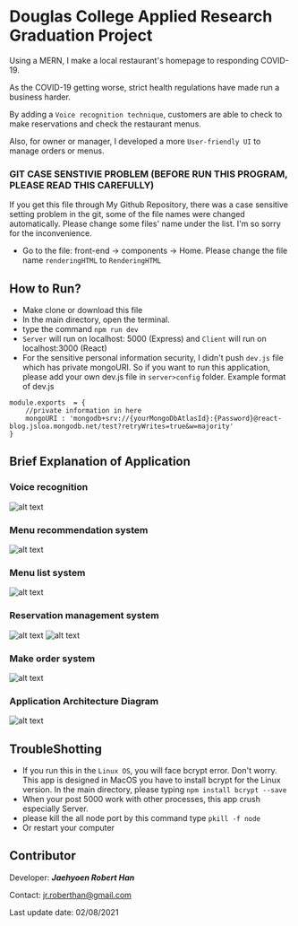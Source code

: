 # Douglas College Applied Research Graduation Project

Using a MERN, I make a local restaurant's homepage to responding COVID-19.

As the COVID-19 getting worse, strict health regulations have made run a business harder.

By adding a `Voice recognition technique`, customers are able to check to make reservations and check the restaurant menus.

Also, for owner or manager, I developed a more `User-friendly UI` to manage orders or menus.

### GIT CASE SENSTIVIE PROBLEM (BEFORE RUN THIS PROGRAM, PLEASE READ THIS CAREFULLY)
If you get this file through My Github Repository, there was a case sensitive setting problem in the git, some of the file names were changed automatically. 
Please change some files' name under the list. I'm so sorry for the inconvenience.
- Go to the file: front-end -> components -> Home. Please change the file name `renderingHTML` to `RenderingHTML`

## How to Run?

- Make clone or download this file
- In the main directory, open the terminal.
- type the command `npm run dev`
- `Server` will run on localhost: 5000 (Express) and `Client` will run on localhost:3000 (React)
- For the sensitive personal information security, I didn't push `dev.js` file which has private mongoURI. So if you want to run this application, please add your own dev.js file in `server>config` folder. 
Example format of dev.js
```
module.exports  = {
    //private information in here
    mongoURI : 'mongodb+srv://{yourMongoDbAtlasId}:{Password}@react-blog.jsloa.mongodb.net/test?retryWrites=true&w=majority'
}
```

## Brief Explanation of Application
### Voice recognition
![alt text](https://github.com/Zioq/CSIS4495PresentationVersion/blob/master/img/voiceRecognition.png?raw=true)

### Menu recommendation system
![alt text](https://github.com/Zioq/CSIS4495PresentationVersion/blob/master/img/menuRecommendation.png?raw=true)

### Menu list system
![alt text](https://github.com/Zioq/CSIS4495PresentationVersion/blob/master/img/menuManagement.png?raw=true)

### Reservation management system 
![alt text](https://github.com/Zioq/CSIS4495PresentationVersion/blob/master/img/reservationSystem.png?raw=true)
![alt text](https://github.com/Zioq/CSIS4495PresentationVersion/blob/master/img/reservationSystem1.png?raw=true)

### Make order system
![alt text](https://github.com/Zioq/CSIS4495PresentationVersion/blob/master/img/orderSystem.png?raw=true)

### Application Architecture Diagram
![alt text](https://github.com/Zioq/CSIS4495PresentationVersion/blob/master/img/application%20architecture%20diagram.png?raw=true)


## TroubleShotting

- If you run this in the `Linux OS`, you will face bcrypt error. Don't worry. This app is designed in MacOS you have to install bcrypt for the Linux version. In the main directory, please typing `npm install bcrypt --save` 
- When your post 5000 work with other processes, this app crush especially Server. 
- please kill the all node port by this command type `pkill -f node`
- Or restart your computer



## Contributor  
Developer: ***Jaehyoen Robert Han*** 

Contact: jr.roberthan@gmail.com

Last update date: 02/08/2021
